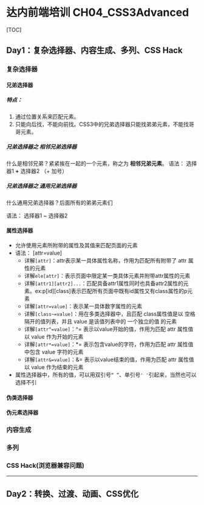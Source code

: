 # 达内前端培训 CH04_CSS3Advanced

[TOC]

## Day1：复杂选择器、内容生成、多列、CSS Hack

### 复杂选择器

#### 兄弟选择器

##### 特点：

  1. 通过位置关系来匹配元素。
  2. 只能向后找，不能向前找。CSS3中的兄弟选择器只能找弟弟元素，不能找哥哥元素。

##### 兄弟选择器之 相邻兄弟选择器

什么是相邻兄弟？紧紧挨在一起的一个元素，称之为 **相邻兄弟元素**。 
语法： 选择器1 **+** 选择器2  （+ 加号）

##### 兄弟选择器之 通用兄弟选择器

什么通用兄弟选择器？后面所有的弟弟元素们

语法： 选择器1 ~ 选择器2

#### 属性选择器

- 允许使用元素所附带的属性及其值来匹配页面的元素
- 语法： [attr=value]
  - 详解`[attr]`：attr表示某一具体属性名称，作用为匹配所有附带了 attr 属性的元素
  - 详解`ele[attr]`：表示页面中限定某一类具体元素并附带attr属性的元素
  - 详解`[attr1][attr2]...`：匹配具备attr1属性同时也具备attr2属性的元素。ex:p[id][class]表示匹配所有页面中既有id属性又有class属性的p元素
  - 详解`[attr=value]`：表示某一具体数字属性的元素
  - 详解`[class~=value]`：用在多类选择器中，且匹配 class属性值是以 空格 隔开的值列表，并且 value 是该值列表中的 一个独立的值 的元素
  - 详解`[attr^=value]`：^= 表示以value开始的值，作用为匹配 attr 属性值 以 value 作为开始的元素
  - 详解`[attr*=value]`：*= 表示包含value的字符，作用为匹配 attr 属性值中包含 value 字符的元素
  - 详解`[attr&=value]`：&= 表示以value结束的值，作用为匹配 attr 属性值 以 value 作为结束的元素
- 属性选择器中，所有的值，可以用双引号`“ ”`、单引号`' '`引起来，当然也可以选择不引

#### 伪类选择器


#### 伪元素选择器


### 内容生成



### 多列



### CSS Hack(浏览器兼容问题)



----------


## Day2：转换、过渡、动画、CSS优化


